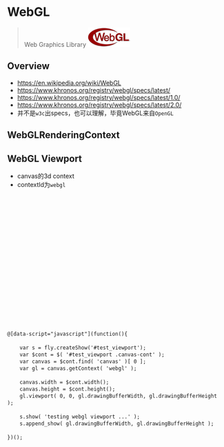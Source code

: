 # WebGL

> Web Graphics Library  <img src="./img/WebGL-Logo.png" height="45">

## Overview

* <https://en.wikipedia.org/wiki/WebGL>
* <https://www.khronos.org/registry/webgl/specs/latest/>
* <https://www.khronos.org/registry/webgl/specs/latest/1.0/>
* <https://www.khronos.org/registry/webgl/specs/latest/2.0/>
* 并不是`w3c`出specs，也可以理解，毕竟WebGL来自`OpenGL`


<style type="text/css">
@import "http://258i.com/static/bower_components/snippets/css/mp/style.css";
.canvas-cont {
    height: 300px;
}
</style>
<script src="http://258i.com/static/bower_components/snippets/js/mp/fly.js"></script>
<script src="http://258i.com/static/bower_components/jquery/dist/jquery.min.js"></script>


## WebGLRenderingContext

## WebGL Viewport

* canvas的3d context
* contextId为`webgl`

<div id="test_viewport" class="test">
<div class="canvas-cont"><canvas></canvas></div>
<div class="test-container">

    @[data-script="javascript"](function(){

        var s = fly.createShow('#test_viewport');
        var $cont = $( '#test_viewport .canvas-cont' );
        var canvas = $cont.find( 'canvas' )[ 0 ]; 
        var gl = canvas.getContext( 'webgl' );

        canvas.width = $cont.width();
        canvas.height = $cont.height();
        gl.viewport( 0, 0, gl.drawingBufferWidth, gl.drawingBufferHeight );

        s.show( 'testing webgl viewport ...' );
        s.append_show( gl.drawingBufferWidth, gl.drawingBufferHeight );

    })();

</div>
<div class="test-console"></div>
<div class="test-panel">
</div>
</div>



